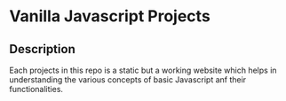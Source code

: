 # Vanilla Javascript Projects

## Description
Each projects in this repo is a static but a working website which helps in understanding the various concepts of basic Javascript anf their functionalities.
